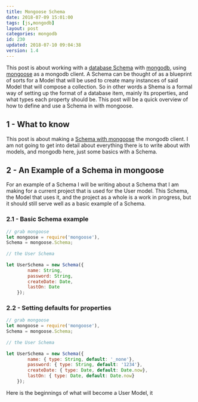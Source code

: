 ```yaml
---
title: Mongoose Schema
date: 2018-07-09 15:01:00
tags: [js,mongodb]
layout: post
categories: mongodb
id: 230
updated: 2018-07-10 09:04:38
version: 1.4
---
```


This post is about working with a [database Schema](https://en.wikipedia.org/wiki/Database_schema) with [mongodb](https://www.mongodb.com/), using [mongoose](http://mongoosejs.com/docs/guide.html) as a mongodb client. A Schema can be thought of as a blueprint of sorts for a Model that will be used to create many instances of said Model that will compose a collection. So in other words a Shema is a formal way of setting up the format of a database item, mainly its properties, and what types each property should be. This post will be a quick overview of how to define and use a Schema in with mongoose.

<!-- more -->

## 1 - What to know

This post is about making a [Schema with mongoose](http://mongoosejs.com/docs/guide.html) the mongodb client. I am not going to get into detail about everything there is to write about with models, and mongodb here, just some basics with a Schema.


## 2 - An Example of a Schema in mongoose

For an example of a Schema I will be writing about a Schema that I am making for a current project that is used for the User model. This Schema, the Model that uses it, and the project as a whole is a work in progress, but it should still serve well as a basic example of a Schema.


### 2.1 - Basic Schema example

```js
// grab mongoose
let mongoose = require('mongoose'),
Schema = mongoose.Schema;
 
// the User Schema
 
let UserSchema = new Schema({
        name: String,
        password: String,
        createDate: Date,
        lastOn: Date
    });
```

### 2.2 - Setting defaults for properties

```js
// grab mongoose
let mongoose = require('mongoose'),
Schema = mongoose.Schema;
 
// the User Schema
 
let UserSchema = new Schema({
        name: { type: String, default: '_none'},
        password: { type: String, default: '1234'},
        createDate: { type: Date, default: Date.now},
        lastOn: { type: Date, default: Date.now}
    });
```

Here is the beginnings of what will become a User Model, it 